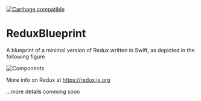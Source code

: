 [![Carthage compatible](https://img.shields.io/badge/Carthage-compatible-4BC51D.svg?style=flat)](https://github.com/Carthage/Carthage)

# ReduxBlueprint

A blueprint of a minimal version of Redux written in Swift, as depicted in the following figure

![Components](https://user-images.githubusercontent.com/5747808/33975326-d75b2ad2-e05b-11e7-9100-25b6a2181ac6.jpg)

More info on Redux at https://redux.js.org

...more details comming soon

